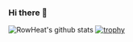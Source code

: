 ### Hi there 👋

![RowHeat's github stats](https://github-readme-stats.vercel.app/api?username=rowheat02&count_private=true&show_icons=true)
[![trophy](https://github-profile-trophy.vercel.app/?username=rowheat02)](https://github.com/ryo-ma/github-profile-trophy)
<!-- ![Top Langs](https://github-readme-stats.vercel.app/api/top-langs/?username=rowheat02&langs_count=5&hide=objective-c,java) -->



